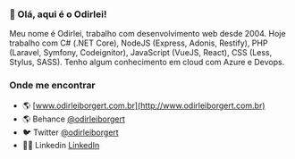 ### 👋 Olá, aqui é o Odirlei!

Meu nome é Odirlei, trabalho com desenvolvimento web desde 2004. Hoje trabalho com C# (.NET Core), NodeJS (Express, Adonis, Restify), PHP (Laravel, Symfony, Codeignitor), JavaScript (VueJS, React), CSS (Less, Stylus, SASS). Tenho algum conhecimento em cloud com Azure e Devops.

### Onde me encontrar

- 🌎 [www.odirleiborgert.com.br](http://www.odirleiborgert.com.br)
- 🌎 Behance [@odirleiborgert](https://www.behance.net/odirleiborgert)
- 🐦 Twitter [@odirleiborgert](https://twitter.com/odirleiborgert)
- 👨‍💼 Linkedin [LinkedIn](https://www.linkedin.com/in/odirleiborgert/)
